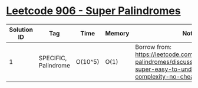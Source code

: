 # [Leetcode 906 - Super Palindromes](https://leetcode.com/problems/super-palindromes/)

| Solution ID | Tag | Time | Memory | Note |
| ----------- | --- | ---- | ------ | ---- |
| 1 | SPECIFIC, Palindrome | O(10^5) | O(1) | Borrow from: https://leetcode.com/problems/super-palindromes/discuss/170742/Python-super-easy-to-understand-105-complexity-no-cheating |
